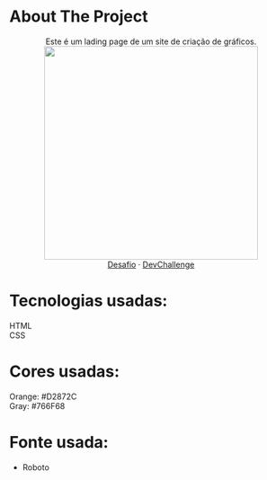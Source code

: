 # About The Project
<p align="center">
  Este é um lading page de um site de criação de gráficos.<br>
  <img src="https://trello-attachments.s3.amazonaws.com/590fa7f5a8ab015d0cf88052/590fa896d2d25e50583de620/cb82a7069f698bde3bafb4ea20316951/mockuper_(1)_(1).png" width="380"          height="380">
    <br />
    <a href="https://github.com/devchallenge-io/wisegoat">Desafio</a>
    ·
    <a href="https://www.devchallenge.com.br/">DevChallenge</a>
</p>

# Tecnologias usadas: 
HTML<br>
CSS

# Cores usadas:
Orange: #D2872C<br>
Gray: #766F68

# Fonte usada:
- Roboto
